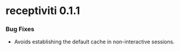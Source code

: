# receptiviti 0.1.1

### Bug Fixes
* Avoids establishing the default cache in non-interactive sessions.
